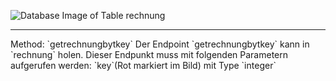 ![Database Image of Table rechnung](../img/getrechnungbytkey.png)

<hr>
Method: `getrechnungbytkey`
Der Endpoint `getrechnungbytkey` kann in `rechnung` holen.
Dieser Endpunkt muss mit folgenden Parametern aufgerufen werden:
`key`(Rot markiert im Bild) mit Type `integer`